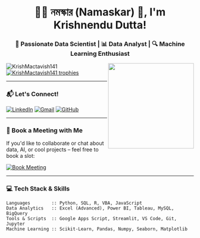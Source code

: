 <h1 align="center">🙋‍♂️ নমস্কার (Namaskar) 🙏, I'm Krishnendu Dutta!</h1>
<h3 align="center">🚀 Passionate Data Scientist | 📊 Data Analyst | 🔍 Machine Learning Enthusiast</h3>

<img align='right' src="https://media.giphy.com/media/M9gbBd9nbDrOTu1Mqx/giphy.gif" width="230">
<p align="left">
  <img src="https://komarev.com/ghpvc/?username=KrishMactavish141&label=Profile%20views&color=0e75b6&style=flat" alt="KrishMactavish141" />
  <a href="https://github.com/ryo-ma/github-profile-trophy">
    <img src="https://github-profile-trophy.vercel.app/?username=KrishMactavish141&theme=monokai" alt="KrishMactavish141 trophies" />
  </a>
</p>

---

### 📬 Let's Connect!

[![LinkedIn](https://img.shields.io/badge/LinkedIn-KrishnenduDutta-blue?logo=linkedin&style=for-the-badge)](https://www.linkedin.com/in/krishnenduduttainfo)
[![Gmail](https://img.shields.io/badge/Gmail-kd19061996.kd@gmail.com-red?logo=gmail&style=for-the-badge)](mailto:kd19061996.kd@gmail.com)
[![GitHub](https://img.shields.io/badge/GitHub-KrishMactavish141-black?logo=github&style=for-the-badge)](https://github.com/KrishMactavish141)

---

### 📅 Book a Meeting with Me
If you'd like to collaborate or chat about data, AI, or cool projects – feel free to book a slot:

[![Book Meeting](https://img.shields.io/badge/Schedule%20Meeting-30%20min-blue?style=for-the-badge&logo=google-calendar)](https://calendly.com/krishnendu-data)

---

### 💻 Tech Stack & Skills

```text
Languages        :: Python, SQL, R, VBA, JavaScript
Data Analytics   :: Excel (Advanced), Power BI, Tableau, MySQL, BigQuery
Tools & Scripts  :: Google Apps Script, Streamlit, VS Code, Git, Jupyter
Machine Learning :: Scikit-Learn, Pandas, Numpy, Seaborn, Matplotlib
